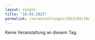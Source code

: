```yaml
---
layout: single
title: "18.03.2023"
permalink: /veranstaltungen/2023/03/18/
---
```


Keine Veranstaltung an diesem Tag.
